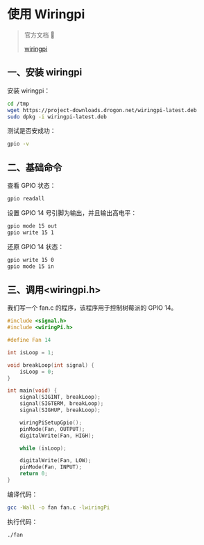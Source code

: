 # 使用 Wiringpi

> 官方文档 📝
>
> [wiringpi](http://wiringpi.com/wiringpi-updated-to-2-52-for-the-raspberry-pi-4b)

## 一、安装 wiringpi

安装 wiringpi：

```sh
cd /tmp
wget https://project-downloads.drogon.net/wiringpi-latest.deb
sudo dpkg -i wiringpi-latest.deb
```

测试是否安成功：

```sh
gpio -v
```

## 二、基础命令

查看 GPIO 状态：

```sh
gpio readall
```

设置 GPIO 14 号引脚为输出，并且输出高电平：

```sh
gpio mode 15 out
gpio write 15 1
```

还原 GPIO 14 状态：

```sh
gpio write 15 0
gpio mode 15 in
```

## 三、调用<wiringpi.h>

我们写一个 fan.c 的程序，该程序用于控制树莓派的 GPIO 14。

```c
#include <signal.h>
#include <wiringPi.h>

#define Fan 14

int isLoop = 1;

void breakLoop(int signal) {
    isLoop = 0;
}

int main(void) {
    signal(SIGINT, breakLoop);
    signal(SIGTERM, breakLoop);
    signal(SIGHUP, breakLoop);

    wiringPiSetupGpio();
    pinMode(Fan, OUTPUT);
    digitalWrite(Fan, HIGH);

    while (isLoop);

    digitalWrite(Fan, LOW);
    pinMode(Fan, INPUT);
    return 0;
}
```

编译代码：

```sh
gcc -Wall -o fan fan.c -lwiringPi
```

执行代码：

```sh
./fan
```
